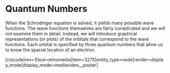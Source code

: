<div style="float:right;margin:auto"><ebook-button title="Quantum Numbers" link="https://genchem.science.psu.edu/02-4-quantum-numbers"></ebook-button></div>

# Quantum Numbers

When the Schrodinger equation is solved, it yields many possible wave functions. The wave functions themselves are fairly complicated and we will not examine them in detail.  Instead, we will introduce graphical representations (or plots) of the orbitals that correspond to the wave functions.  Each orbital is specified by three quantum numbers that allow us to know the spacial location of an electron.

<media-video>[ciscode|rev=1|tool=elmsmedia|item=3275|entity_type=node|render=display_mode|display_mode=mediavideo__poster]</media-video>